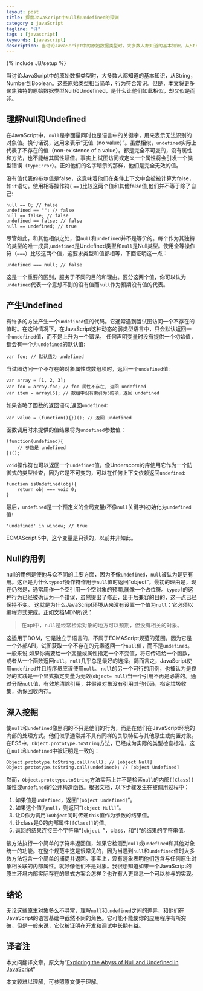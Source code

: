 ```yaml
---
layout: post
title: 探索JavaScript中Null和Undefined的深渊
category : javaScript
tagline: "译"
tags : [javascript]
keywords: [javascript]
description: 当讨论JavaScript中的原始数据类型时，大多数人都知道的基本知识，从String，Number到Boolean。这些原始类型相当简单，行为符合常识。但是，本文将更多聚焦独特的原始数据类型Null和Undefined，是什么让他们如此相似，却又似是而非。
---
```

{% include JB/setup %}

当讨论JavaScript中的原始数据类型时，大多数人都知道的基本知识，从String，Number到Boolean。这些原始类型相当简单，行为符合常识。但是，本文将更多聚焦独特的原始数据类型Null和Undefined，是什么让他们如此相似，却又似是而非。

## 理解Null和Undefined ##

在JavaScript中，`null`是字面量同时也是语言中的关键字，用来表示无法识别的对象值。换句话说，这用来表示“无值（no value）”。虽然相似，`undefined`实际上代表了不存在的值（non-existence of a value）。都是完全不可变的，没有属性和方法，也不能给其属性赋值。事实上,试图访问或定义一个属性将会引发一个类型错误（`TypeError`）。正如他们的名字暗示的那样，他们是完全无效的值。

没有值代表的布尔值是false，这意味着他们在条件上下文中会被被计算为false，如`if`语句。使用相等操作符( `==` )比较这两个值和其他false值,他们并不等于除了自己:

	null == 0; // false
	undefined == ""; // false
	null == false; // false
	undefined == false; // false
	null == undefined; // true

尽管如此，和其他相似之处，但`null`和`undefined`并不是等价的。每个作为其独特的类型的唯一成员,`undefined`是Undefined类型和`null`是Null类型。使用全等操作符（`===`）比较这两个值，这要求类型和值都相等，下面证明这一点：

	undefined === null; // false

这是一个重要的区别，服务于不同的目的和理由。区分这两个值，你可以认为`undefined`代表一个意想不到的没有值而`null`作为预期没有值的代表。

## 产生Undefined ##

有许多的方法产生一个`undefined`值的代码。它通常遇到当试图访问一个不存在的值时。在这种情况下，在JavaScript这种动态的弱类型语言中，只会默认返回一个`undefined`值，而不是上升为一个错误。
任何声明变量时没有提供一个初始值，都会有一个为`undefined`的默认值:
 

	var foo; // 默认值为 undefined

当试图访问一个不存在的对象属性或数组项时，返回一个`undefined`值:

	var array = [1, 2, 3];
	var foo = array.foo; // foo 属性不存在, 返回 undefined
	var item = array[5]; // 数组中没有索引为5的项，返回 undefined

如果省略了函数的返回语句,返回`undefined`:

	var value = (function(){})(); // 返回 undefined

函数调用时未提供的值结果将为`undefined`参数值：

	(function(undefined){
	    // 参数是 undefined
	})();

`void`操作符也可以返回一个`undefined`值。像Underscore的库使用它作为一个防御式的类型检查，因为它是不可变的，可以在任何上下文依赖返回`undefined`:

	function isUndefined(obj){
	    return obj === void 0;
	}

最后，`undefined`是一个预定义的全局变量(不像`null`关键字)初始化为`undefined`值:

	'undefined' in window; // true

ECMAScript 5中，这个变量是只读的，以前并非如此。

## Null的用例 ##

null的用例是使他与众不同的主要方面，因为不像`undefined`，`null`被认为是更有用。这正是为什么`typeof`操作符作用于`null`值时返回“object”。最初的理由是，现在仍然是，通常用作一个空引用一个空对象的预期,就像一个占位符。`typeof`的这种行为已经被确认为一个错误，虽然提出了修正，出于后兼容的目的，这一点已经保持不变。
这就是为什么JavaScript环境从来没有设置一个值为`null`；它必须以编程方式完成。正如文档MDN所说：

> 在api中，`null`是经常检索对象的地方可以预期，但没有相关的对象。

这适用于DOM，它是独立于语言的，不属于ECMAScript规范的范围。因为它是一个外部API，试图获取一个不存在的元素返回一个`null`值，而不是`undefined`。
一般来说,如果你需要给一个变量或属性指定一个不变值，将它传递给一个函数，或者从一个函数返回`null`，`null`几乎总是最好的选择。简而言之，JavaScript使用`undefined`并且程序员应该使用`null`。
`null`的另一个可行的用例，也被认为是良好的实践是一个显式指定变量为无效(`object= null`)当一个引用不再是必需的。通过分配`null`值，有效地清除引用，并假设对象没有引用其他代码，指定垃圾收集，确保回收内存。

## 深入挖掘 ##

使`null`和`undefined`像黑洞的不只是他们的行为，而是在他们在JavaScript环境的内部的处理方式。他们似乎通常并不具有同样的关联特征与其他原生或内置对象。
在ES5中，`Object.prototype.toString`方法，已经成为实际的类型检查标准，这在`null`和`undefined`中被证明是一致的：

	Object.prototype.toString.call(null); // [object Null]
	Object.prototype.toString.call(undefined); // [object Undefined]

然而，`Object.prototype.toString`方法实际上并不是检索`null`的内部`[[Class]]`属性或`undefined`的公开构造函数。根据文档，以下步骤发生在被调用过程中：

1. 如果值是`undefined`，返回“`[object Undefined]`”。
2. 如果这个值为`null`，则返回“`[object Null]`”。
3. 让O作为调用`ToObject`同时传递`this`值作为参数的结果值。
4. 让class是O的内部属性`[[Class]]`的值。
5. 返回的结果连接三个字符串“`[object `”，class，和“`]`”的结果的字符串值。

该方法执行一个简单的字符串返回值，如果它检测到`null`或`undefined`和其他对象统一的功能。在整个规范中这是很常见的，因为当遇到`null`和`undefined`值时大多数方法包含一个简单的捕捉并返回。事实上，没有迹象表明他们包含与任何原生对象相关联的内部属性。就好像他们不是对象。我很想知道如果一个JavaScript的原生环境内部实际存在的显式方案会怎样？也许有人更熟悉一个可以参与的实现。

## 结论 ##

无论这些原生对象多么不寻常，理解`null`和`undefined`之间的差异，和他们在JavaScript的语言基础中截然不同的角色。它可能不能使你的应用程序有所突破，但是一般来说，它仅被证明在开发和调试中长期有益。

## 译者注 ##

本文问翻译文章，原文为“[Exploring the Abyss of Null and Undefined in JavaScript](http://flippinawesome.org/2013/12/09/exploring-the-abyss-of-null-and-undefined-in-javascript/)”

本文较难以理解，可参照原文便于理解。